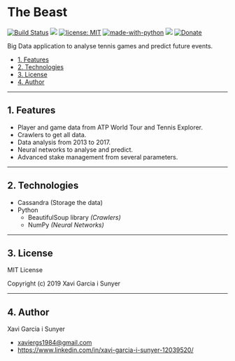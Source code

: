 The Beast
=================

[![Build Status](https://travis-ci.org/xavigs/the-beast.svg?branch=master)](https://travis-ci.org/xavigs/the-beast) ![](https://img.shields.io/github/last-commit/xavigs/the-beast.svg) [![license: MIT](https://img.shields.io/badge/License-MIT-blue.svg)](https://opensource.org/licenses/MIT) [![made-with-python](https://img.shields.io/badge/Made%20with-Python-1f425f.svg)](https://www.python.org/) ![](https://img.shields.io/github/repo-size/xavigs/the-beast.svg?colorB=orange) [![Donate](https://www.paypalobjects.com/en_US/i/btn/btn_donate_SM.gif)](https://paypal.me/xavigs84)

Big Data application to analyse tennis games and predict future events.

* [1. Features](#block1)
* [2. Technologies](#block2)
* [3. License](#block3)
* [4. Author](#block4)

---

<a name="block1"></a>
## 1. Features

- Player and game data from ATP World Tour and Tennis Explorer.
- Crawlers to get all data.
- Data analysis from 2013 to 2017.
- Neural networks to analyse and predict.
- Advanced stake management from several parameters.

---

<a name="block2"></a>
## 2. Technologies

- Cassandra (Storage the data)
- Python
  - BeautifulSoup library *(Crawlers)*
  - NumPy *(Neural Networks)*

---

<a name="block3"></a>
## 3. License
MIT License

Copyright (c) 2019 Xavi Garcia i Sunyer

---

<a name="block4"></a>
## 4. Author
Xavi Garcia i Sunyer
 - <xaviergs1984@gmail.com>
 - https://www.linkedin.com/in/xavi-garcia-i-sunyer-12039520/
